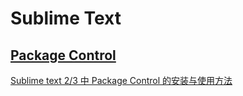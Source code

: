 # Sublime Text

## [Package Control](https://github.com/wbond/package_control)


[Sublime text 2/3 中 Package Control 的安装与使用方法](http://www.imjeff.cn/blog/62/)